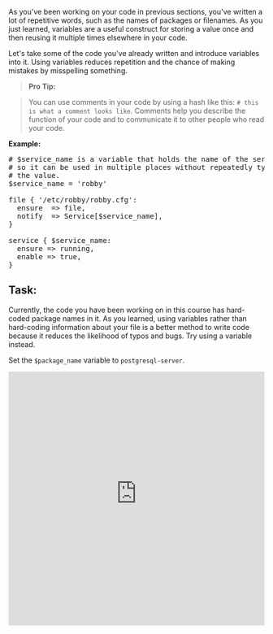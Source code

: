 As you've been working on your code in previous sections, you've written a lot of repetitive words, such as the names of packages or filenames. As you just learned, variables are a useful construct for storing a value once and then reusing it multiple times elsewhere in your code.

Let's take some of the code you've already written and introduce variables into it. Using variables reduces repetition and the chance of making mistakes by misspelling something.

> **Pro Tip:**

> You can use comments in your code by using a hash like this: `# this is what a comment looks like`. Comments help you describe the function of your code and to communicate it to other people who read your code.

**Example:**

<pre>
# $service_name is a variable that holds the name of the service
# so it can be used in multiple places without repeatedly typing
# the value.
$service_name = 'robby'

file { '/etc/robby/robby.cfg':
  ensure  => file,
  notify  => Service[$service_name],
}

service { $service_name:
  ensure => running,
  enable => true,
}
</pre>

## Task:

Currently, the code you have been working on in this course has hard-coded package names in it. As you learned, using variables rather than hard-coding information about your file is a better method to write code because it reduces the likelihood of typos and bugs. Try using a variable instead.

Set the `$package_name` variable to `postgresql-server`.

<iframe src="https://magicbox.classroom.puppet.com/scenario/putting_variables_to_use" width="100%" height="500px" frameborder="0"></iframe>
